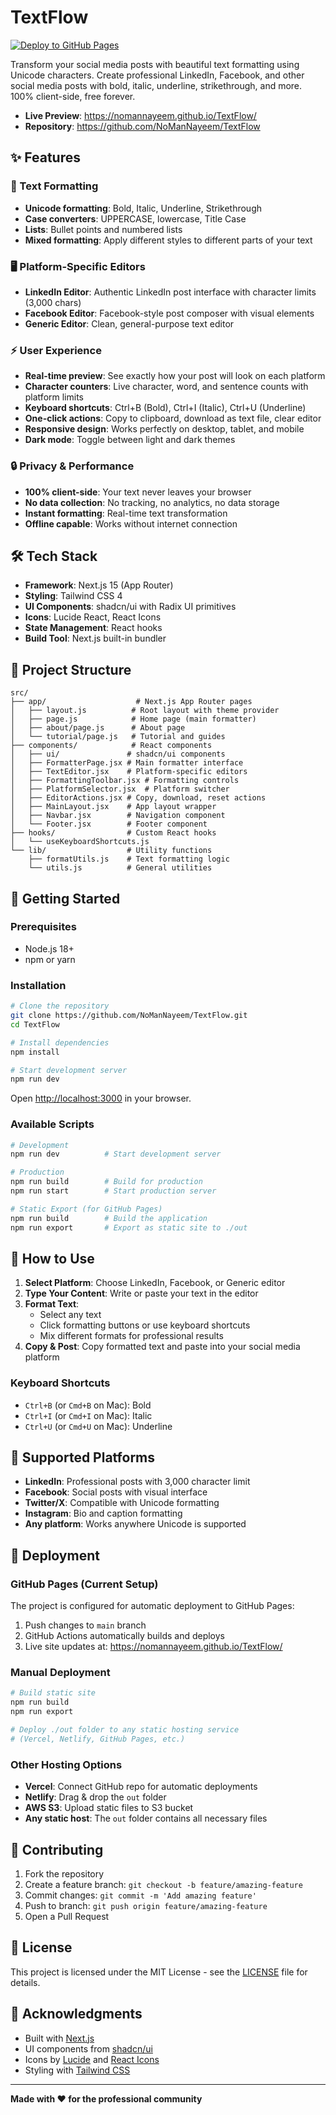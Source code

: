 # TextFlow

[![Deploy to GitHub Pages](https://github.com/NoManNayeem/TextFlow/actions/workflows/deploy.yml/badge.svg)](https://github.com/NoManNayeem/TextFlow/actions/workflows/deploy.yml)

Transform your social media posts with beautiful text formatting using Unicode characters. Create professional LinkedIn, Facebook, and other social media posts with bold, italic, underline, strikethrough, and more. 100% client-side, free forever.

- **Live Preview**: https://nomannayeem.github.io/TextFlow/
- **Repository**: https://github.com/NoManNayeem/TextFlow

## ✨ Features

### 🎨 Text Formatting
- **Unicode formatting**: Bold, Italic, Underline, Strikethrough
- **Case converters**: UPPERCASE, lowercase, Title Case
- **Lists**: Bullet points and numbered lists
- **Mixed formatting**: Apply different styles to different parts of your text

### 🖥️ Platform-Specific Editors
- **LinkedIn Editor**: Authentic LinkedIn post interface with character limits (3,000 chars)
- **Facebook Editor**: Facebook-style post composer with visual elements
- **Generic Editor**: Clean, general-purpose text editor

### ⚡ User Experience
- **Real-time preview**: See exactly how your post will look on each platform
- **Character counters**: Live character, word, and sentence counts with platform limits
- **Keyboard shortcuts**: Ctrl+B (Bold), Ctrl+I (Italic), Ctrl+U (Underline)
- **One-click actions**: Copy to clipboard, download as text file, clear editor
- **Responsive design**: Works perfectly on desktop, tablet, and mobile
- **Dark mode**: Toggle between light and dark themes

### 🔒 Privacy & Performance
- **100% client-side**: Your text never leaves your browser
- **No data collection**: No tracking, no analytics, no data storage
- **Instant formatting**: Real-time text transformation
- **Offline capable**: Works without internet connection

## 🛠️ Tech Stack

- **Framework**: Next.js 15 (App Router)
- **Styling**: Tailwind CSS 4
- **UI Components**: shadcn/ui with Radix UI primitives
- **Icons**: Lucide React, React Icons
- **State Management**: React hooks
- **Build Tool**: Next.js built-in bundler

## 📁 Project Structure

```
src/
├── app/                    # Next.js App Router pages
│   ├── layout.js          # Root layout with theme provider
│   ├── page.js            # Home page (main formatter)
│   ├── about/page.js      # About page
│   └── tutorial/page.js   # Tutorial and guides
├── components/            # React components
│   ├── ui/               # shadcn/ui components
│   ├── FormatterPage.jsx # Main formatter interface
│   ├── TextEditor.jsx    # Platform-specific editors
│   ├── FormattingToolbar.jsx # Formatting controls
│   ├── PlatformSelector.jsx  # Platform switcher
│   ├── EditorActions.jsx # Copy, download, reset actions
│   ├── MainLayout.jsx    # App layout wrapper
│   ├── Navbar.jsx        # Navigation component
│   └── Footer.jsx        # Footer component
├── hooks/                # Custom React hooks
│   └── useKeyboardShortcuts.js
└── lib/                  # Utility functions
    ├── formatUtils.js    # Text formatting logic
    └── utils.js          # General utilities
```

## 🚀 Getting Started

### Prerequisites
- Node.js 18+ 
- npm or yarn

### Installation

```bash
# Clone the repository
git clone https://github.com/NoManNayeem/TextFlow.git
cd TextFlow

# Install dependencies
npm install

# Start development server
npm run dev
```

Open [http://localhost:3000](http://localhost:3000) in your browser.

### Available Scripts

```bash
# Development
npm run dev          # Start development server

# Production
npm run build        # Build for production
npm run start        # Start production server

# Static Export (for GitHub Pages)
npm run build        # Build the application
npm run export       # Export as static site to ./out
```

## 📖 How to Use

1. **Select Platform**: Choose LinkedIn, Facebook, or Generic editor
2. **Type Your Content**: Write or paste your text in the editor
3. **Format Text**: 
   - Select any text
   - Click formatting buttons or use keyboard shortcuts
   - Mix different formats for professional results
4. **Copy & Post**: Copy formatted text and paste into your social media platform

### Keyboard Shortcuts
- `Ctrl+B` (or `Cmd+B` on Mac): Bold
- `Ctrl+I` (or `Cmd+I` on Mac): Italic  
- `Ctrl+U` (or `Cmd+U` on Mac): Underline

## 🎯 Supported Platforms

- **LinkedIn**: Professional posts with 3,000 character limit
- **Facebook**: Social posts with visual interface
- **Twitter/X**: Compatible with Unicode formatting
- **Instagram**: Bio and caption formatting
- **Any platform**: Works anywhere Unicode is supported

## 🚀 Deployment

### GitHub Pages (Current Setup)

The project is configured for automatic deployment to GitHub Pages:

1. Push changes to `main` branch
2. GitHub Actions automatically builds and deploys
3. Live site updates at: https://nomannayeem.github.io/TextFlow/

### Manual Deployment

```bash
# Build static site
npm run build
npm run export

# Deploy ./out folder to any static hosting service
# (Vercel, Netlify, GitHub Pages, etc.)
```

### Other Hosting Options

- **Vercel**: Connect GitHub repo for automatic deployments
- **Netlify**: Drag & drop the `out` folder
- **AWS S3**: Upload static files to S3 bucket
- **Any static host**: The `out` folder contains all necessary files

## 🤝 Contributing

1. Fork the repository
2. Create a feature branch: `git checkout -b feature/amazing-feature`
3. Commit changes: `git commit -m 'Add amazing feature'`
4. Push to branch: `git push origin feature/amazing-feature`
5. Open a Pull Request

## 📝 License

This project is licensed under the MIT License - see the [LICENSE](LICENSE) file for details.

## 🙏 Acknowledgments

- Built with [Next.js](https://nextjs.org/)
- UI components from [shadcn/ui](https://ui.shadcn.com/)
- Icons by [Lucide](https://lucide.dev/) and [React Icons](https://react-icons.github.io/react-icons/)
- Styling with [Tailwind CSS](https://tailwindcss.com/)

---

**Made with ❤️ for the professional community**
